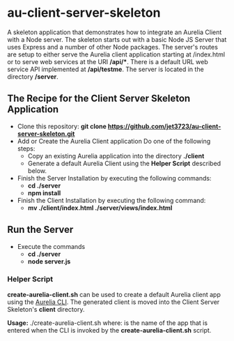 # au-client-server-skeleton
A skeleton application that demonstrates how to integrate an Aurelia Client with a Node server. The skeleton starts out with a basic Node JS Server that uses Express and a number of other Node packages. The server's routes are setup to either serve the Aurelia client application starting at /index.html or to serve web services at the URI **/api/\***. There is a default URL web service API implemented at **/api/testme**. The server is located in the directory **/server**.

## The Recipe for the Client Server Skeleton Application
- Clone this repository: **git clone https://github.com/jet3723/au-client-server-skeleton.git**
- Add or Create the Aurelia Client application
  Do one of the following steps:
  * Copy an existing Aurelia application into the directory **./client**
  * Generate a default Aurelia Client using the **Helper Script** described below.
- Finish the Server Installation by executing the following commands:
  * **cd ./server**
  * **npm install**
- Finish the Client Installation by executing the following command:
  * **mv ./client/index.html ./server/views/index.html**

## Run the Server
- Execute the commands
  * **cd ./server**
  * **node server.js**

### Helper Script
**create-aurelia-client.sh** can be used to create a default Aurelia client app using the [Aurelia CLI](https://github.com/aurelia/cli). The generated client is moved into the Client Server Skeleton's **client** directory.

**Usage:** ./create-aurelia-client.sh <aurelia-app-name>
   where: <aurelia-app-name> is the name of the app that is entered when the CLI is invoked by the **create-aurelia-client.sh** script.
